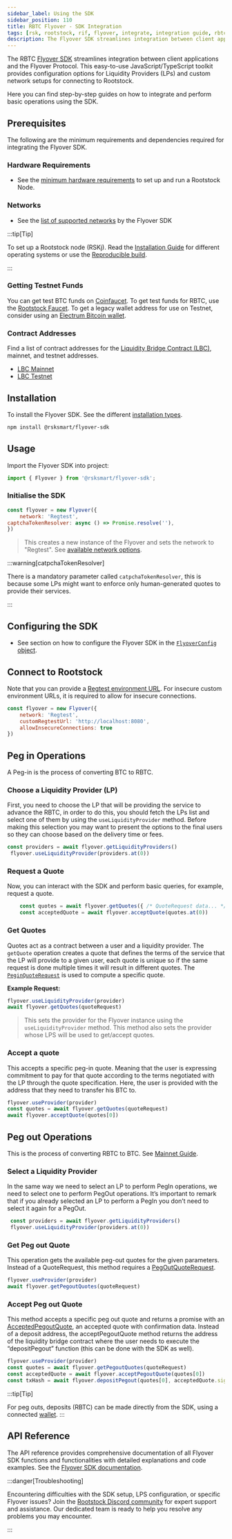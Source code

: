 ```yaml
---
sidebar_label: Using the SDK
sidebar_position: 110
title: RBTC Flyover - SDK Integration
tags: [rsk, rootstock, rif, flyover, integrate, integration guide, rbtc, powpeg]
description: The Flyover SDK streamlines integration between client applications and the Flyover Protocol. This easy-to-use JavaScript/TypeScript toolkit provides configuration options for Liquidity Providers (LPs) and custom network setups for connecting to Rootstock.
---
```


The RBTC [Flyover SDK](https://github.com/rsksmart/flyover-sdk) streamlines integration between client applications and the Flyover Protocol. This easy-to-use JavaScript/TypeScript toolkit provides configuration options for Liquidity Providers (LPs) and custom network setups for connecting to Rootstock.

Here you can find step-by-step guides on how to integrate and perform basic operations using the SDK. 

## Prerequisites 
The following are the minimum requirements and dependencies required for integrating the Flyover SDK.

### Hardware Requirements
* See the [minimum hardware requirements](/node-operators/setup/requirements/) to set up and run a Rootstock Node.

### Networks
* See the [list of supported networks](https://github.com/rsksmart/flyover-sdk?tab=readme-ov-file#configuration) by the Flyover SDK

:::tip[Tip]

To set up a Rootstock node (RSKj). Read the [Installation Guide](/node-operators/setup/installation/) for different operating systems or use the [Reproducible build](/node-operators/setup/reproducible-build/). 

:::

### Getting Testnet Funds
You can get test BTC funds on [Coinfaucet](https://coinfaucet.eu/en/btc-testnet/). To get test funds for RBTC, use the [Rootstock Faucet](https://faucet.rootstock.io/). To get a legacy wallet address for use on Testnet, consider using an [Electrum Bitcoin wallet](https://electrum.org/).

### Contract Addresses
Find a list of contract addresses for the [Liquidity Bridge Contract (LBC)](https://github.com/rsksmart/liquidity-bridge-contract), mainnet, and testnet addresses.
* [LBC Mainnet](https://explorer.rootstock.io/address/0xaa9caf1e3967600578727f975f283446a3da6612)
* [LBC Testnet](https://explorer.testnet.rootstock.io/address/0xc2a630c053d12d63d32b025082f6ba268db18300)

## Installation 

To install the Flyover SDK. See the different [installation types](https://github.com/rsksmart/flyover-sdk/pkgs/npm/flyover-sdk).

```bash
npm install @rsksmart/flyover-sdk
```

## Usage

Import the Flyover SDK into project:

```javascript
import { Flyover } from '@rsksmart/flyover-sdk';
```

### Initialise the SDK

```javascript
const flyover = new Flyover({ 
	network: 'Regtest',
captchaTokenResolver: async () => Promise.resolve(''),
})
```

> This creates a new instance of the Flyover and sets the network to "Regtest". See [available network options](https://github.com/rsksmart/flyover-sdk?tab=readme-ov-file#configuration).

:::warning[catpchaTokenResolver]

There is a mandatory parameter called `catpchaTokenResolver`, this is because some LPs might want to enforce only human-generated quotes to provide their services.

:::

## Configuring the SDK
* See section on how to configure the Flyover SDK in the [`FlyoverConfig` object](https://github.com/rsksmart/flyover-sdk?tab=readme-ov-file#configuration).

## Connect to Rootstock

Note that you can provide a [Regtest environment URL](/node-operators/setup/configuration/switch-network/#regtest). For insecure custom environment URLs, it is required to allow for insecure connections.

```javascript
const flyover = new Flyover({
    network: 'Regtest',
    customRegtestUrl: 'http://localhost:8080',
    allowInsecureConnections: true
})
```

## Peg in Operations

A Peg-in is the process of converting BTC to RBTC.

### Choose a Liquidity Provider (LP)
First, you need to choose the LP that will be providing the service to advance the RBTC, in order to do this, you should fetch the LPs list and select one of them by using the `useLiquidityProvider` method. Before making this selection you may want to present the options to the final users so they can choose based on the delivery time or fees.

```js
const providers = await flyover.getLiquidityProviders()
 flyover.useLiquidityProvider(providers.at(0))
```

### Request a Quote
Now, you can interact with the SDK and perform basic queries, for example, request a quote.

```js
    const quotes = await flyover.getQuotes({ /* QuoteRequest data... */ })
    const acceptedQuote = await flyover.acceptQuote(quotes.at(0))
```

### Get Quotes
Quotes act as a contract between a user and a liquidity provider. The `getQuote` operation creates a quote that defines the terms of the service that the LP will provide to a given user, each quote is unique so if the same request is done multiple times it will result in different quotes. The [`PeginQuoteRequest`](https://github.com/rsksmart/flyover-sdk/blob/main/docs/interfaces/PeginQuoteRequest.md) is used to compute a specific  quote.

**Example Request:**

```js
flyover.useLiquidityProvider(provider)
await flyover.getQuotes(quoteRequest)
```

> This sets the provider for the Flyover instance using the `useLiquidityProvider` method. This method also sets the provider whose LPS will be used to get/accept quotes.

### Accept a quote

This accepts a specific peg-in quote. Meaning that the user is expressing commitment to pay for that quote according to the terms negotiated with the LP through the quote specification. Here, the user is provided with the address that they need to transfer his BTC to.

```js
flyover.useProvider(provider)
const quotes = await flyover.getQuotes(quoteRequest)
await flyover.acceptQuote(quotes[0])
```

## Peg out Operations

This is the process of converting RBTC to BTC. See [Mainnet Guide](/concepts/rbtc/networks/#mainnet-conversion).

### Select a Liquidity Provider
In the same way we need to select an LP to perform PegIn operations, we need to select one to perform PegOut operations. It’s important to remark that if you already selected an LP to perform a PegIn you don’t need to select it again for a PegOut.

```js
 const providers = await flyover.getLiquidityProviders()
 flyover.useLiquidityProvider(providers.at(0))
```

### Get Peg out Quote
This operation gets the available peg-out quotes for the given parameters. Instead of a QuoteRequest, this method requires a [PegOutQuoteRequest](https://github.com/rsksmart/flyover-sdk/blob/main/docs/interfaces/PegoutQuoteRequest.md).

```js
flyover.useProvider(provider)
await flyover.getPegoutQuotes(quoteRequest)
```

### Accept Peg out Quote
This method accepts a specific peg out quote and returns a promise with an [AcceptedPegoutQuote](https://github.com/rsksmart/flyover-sdk/blob/main/docs/interfaces/AcceptedPegoutQuote.md), an accepted quote with confirmation data. Instead of a deposit address, the acceptPegoutQuote method returns the address of the liquidity bridge contract where the user needs to execute the “depositPegout” function (this can be done with the SDK as well).

```js
flyover.useProvider(provider)
const quotes = await flyover.getPegoutQuotes(quoteRequest)
const acceptedQuote = await flyover.acceptPegoutQuote(quotes[0])
const txHash = await flyover.depositPegout(quotes[0], acceptedQuote.signature, FlyoverUtils.getQuoteTotal(quotes[0]))
```

:::tip[Tip]

For peg outs, deposits (RBTC) can be made directly from the SDK, using a connected [wallet](/dev-tools/wallets/).
:::

## API Reference

The API reference provides comprehensive documentation of all Flyover SDK functions and functionalities with detailed explanations and code examples. See the [Flyover SDK documentation](https://github.com/rsksmart/flyover-sdk/tree/main/docs).

:::danger[Troubleshooting]

Encountering difficulties with the SDK setup, LPS configuration, or specific Flyover issues? Join the [Rootstock Discord community](http://discord.gg/rootstock) for expert support and assistance. Our dedicated team is ready to help you resolve any problems you may encounter.

:::